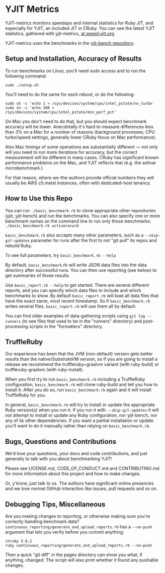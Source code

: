 # YJIT Metrics

YJIT-metrics monitors speedups and internal statistics for Ruby JIT,
and especially for YJIT, an included JIT in CRuby. You can see
the latest YJIT statistics, gathered with yjit-metrics,
[at speed.yjit.org](https://speed.yjit.org).

YJIT-metrics uses the benchmarks in the
[yjit-bench repository](https://github.com/Shopify/yjit-bench).

## Setup and Installation, Accuracy of Results

To run benchmarks on Linux, you'll need sudo access and to run the following command:

    sudo ./setup.sh

You'll need to do the same for each reboot, or do the following:

    sudo sh -c 'echo 1 > /sys/devices/system/cpu/intel_pstate/no_turbo'
    sudo sh -c 'echo 100 > /sys/devices/system/cpu/intel_pstate/min_perf_pct'

On Mac you don't need to do that, but you should expect benchmark accuracy will be lower. Anecdotally it's hard to measure differences less than 3% on a Mac for a number of reasons (background processes, CPU turbo/speed settings, generally lower CRuby focus on Mac performance).

Also Mac timings of some operations are substantially different &mdash; not only will you need to run more iterations for accuracy, but the correct measurement will be different in many cases. CRuby has significant known performance problems on the Mac, and YJIT reflects that (e.g. the setivar microbenchmark.)

For that reason, where we-the-authors provide official numbers they will usually be AWS c5.metal instances, often with dedicated-host tenancy.

## How to Use this Repo

You can run `./basic_benchmark.rb` to clone appropriate other repositories (yjit, yjit-bench) and run the benchmarks. You can also specify one or more benchmark names on the command line to run only those benchmarks: `./basic_benchmark.rb activerecord`

`basic_benchmark.rb` also accepts many other parameters, such as a `--skip-git-updates` parameter for runs after the first to not "git pull" its repos and rebuild Ruby.

To see full parameters, try `basic_benchmark.rb --help`

By default, `basic_benchmark`.rb will write JSON data files into the data directory after successful runs. You can then use reporting (see below) to get summaries of those results.

Use `basic_report.rb --help` to get started. There are several different reports, and you can specify which data files to include and which benchmarks to show. By default `basic_report.rb` will load all data files that have the exact same, most recent timestamp. So if `basic_benchmark.rb` writes several files, `basic_report.rb` will use them all by default.

You can find older examples of data-gathering scripts using `git log -- runners` (to see files that used to be in the "runners" directory) and post-processing scripts in the "formatters" directory.

## TruffleRuby

Our experience has been that the JVM (non-default) version gets better results than the native/SubstrateVM version, so if you are going to install a release we recommend the truffleruby+graalvm variant (with ruby-build) or truffleruby-graalvm (with ruby-install).

When you first try to run `basic_benchmark.rb` including a TruffleRuby configuration, `basic_benchmark.rb` will clone ruby-build and tell you how to install it. After you do so, run `basic_benchmark.rb` again and it will install TruffleRuby for you.

In general, `basic_benchmark.rb` will try to install or update the appropriate Ruby version(s) when you run it. If you run it with `--skip-git-updates` it will *not* attempt to install or update any Ruby configuration, nor yjit-bench, nor any of its other dependencies. If you want a partial installation or update you'll want to do it manually rather than relying on `basic_benchmark.rb`.

## Bugs, Questions and Contributions

We'd love your questions, your docs and code contributions, and just generally to talk with you about benchmarking YJIT!

Please see LICENSE.md, CODE_OF_CONDUCT.md and CONTRIBUTING.md for more information about this project and how to make changes.

Or, y'know, just talk to us. The authors have significant online presences and we love normal GitHub interaction like issues, pull requests and so on.

## Debugging Tips, Miscellaneous

Are you making changes to reporting, or otherwise making sure you're correctly handling benchmark data? `continuous_reporting/generate_and_upload_reports.rb` has a `--no-push` argument that lets you verify before you commit anything:

    chruby 3.0.2
    ruby continuous_reporting/generate_and_upload_reports.rb --no-push

Then a quick "git diff" in the pages directory can show you what, if anything, changed. The script will also print whether it found any pushable changes.
